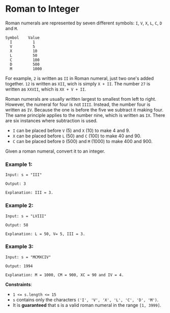 # Roman to Integer

Roman numerals are represented by seven different symbols: `I`, `V`, `X`, `L`, `C`, `D` and `M`.

```
Symbol    Value
  I         1
  V         5
  X         10
  L         50
  C         100
  D         500
  M         1000
```

For example, `2` is written as `II` in Roman numeral, just two one's added together. `12` is written as `XII`, wich is
simply `X + II`. The number `27` is written as `XXVII`, which is `XX + V + II`.

Roman numerals are usually written largest to smallest from left to right. However, the numeral for four is not `IIII`.
Instead, the number four is written as `IV`. Because the one is before the five we subtract it making four. The same
principle applies to the number nine, which is written as `IX`. There are six instances where subtraction is used.

* `I` can be placed before `V` (5) and `X` (10) to make 4 and 9.
* `X` can be placed before `L` (50) and `C` (100) to make 40 and 90.
* `C` can be placed before `D` (500) and `M` (1000) to make 400 and 900.

Given a roman numeral, convert it to an integer.

### Example 1:

```
Input: s = "III"

Output: 3

Explanation: III = 3.
```

### Example 2:

```
Input: s = "LVIII"

Output: 58

Explanation: L = 50, V= 5, III = 3.
```

### Example 3:

```
Input: s = "MCMXCIV"

Output: 1994

Explanation: M = 1000, CM = 900, XC = 90 and IV = 4.
```

**Constraints**:

* `1 <= s.length <= 15`
* `s` contains only the characters `('I', 'V', 'X', 'L', 'C', 'D', 'M')`.
* It is **guaranteed** that s is a valid roman numeral in the range `[1, 3999]`.

